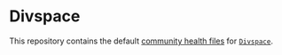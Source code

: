 # Divspace

This repository contains the default [community health files](https://help.github.com/en/github/building-a-strong-community/creating-a-default-community-health-file) for [`Divspace`](https://github.com/divspace).
